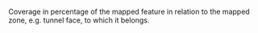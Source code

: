 Coverage in percentage of the mapped feature in relation to the mapped zone, e.g. tunnel face, to which it belongs.
